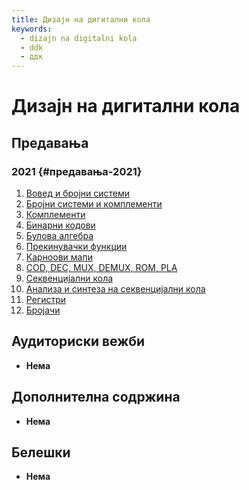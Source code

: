 ```yaml
---
title: Дизајн на дигитални кола
keywords:
  - dizajn na digitalni kola
  - ddk
  - ддк
---
```


# Дизајн на дигитални кола

## Предавања

### 2021 {#предавања-2021}

1. [Вовед и бројни системи](https://bbb-lb.finki.ukim.mk/playback/presentation/2.3/94cd39a31206a3522f5e1fe158190455fb5716e7-1633517117178?meetingId=94cd39a31206a3522f5e1fe158190455fb5716e7-1633517117178)
2. [Бројни системи и комплементи](https://bbb-lb.finki.ukim.mk/playback/presentation/2.3/d69a465ff3764df4ea827d25a7e7a10616c5094f-1634028327367?meetingId=d69a465ff3764df4ea827d25a7e7a10616c5094f-1634028327367)
3. [Комплементи](https://bbb-lb.finki.ukim.mk/playback/presentation/2.3/2b6b9963d3e23c3d62e9da9c031bd28e41083aee-1634633180702?meetingId=2b6b9963d3e23c3d62e9da9c031bd28e41083aee-1634633180702)
4. [Бинарни кодови](https://bbb-lb.finki.ukim.mk/playback/presentation/2.3/906007c705aeb11dc5b4cea28d7bb17206115500-1635237908434?meetingId=906007c705aeb11dc5b4cea28d7bb17206115500-1635237908434)
5. [Булова алгебра](https://bbb-lb.finki.ukim.mk/playback/presentation/2.3/348cbd204c2b80b7307cbbc55410f2868613cdce-1635846308904?meetingId=348cbd204c2b80b7307cbbc55410f2868613cdce-1635846308904)
6. [Прекинувачки функции](https://bbb-lb.finki.ukim.mk/playback/presentation/2.3/13a03172067126085a1df590073632cbea3e29c1-1636451180461?meetingId=13a03172067126085a1df590073632cbea3e29c1-1636451180461)
7. [Карноови мапи](https://bbb-lb.finki.ukim.mk/playback/presentation/2.3/923258076a50eee62476c934713c77c06de6e70d-1637055946731?meetingId=923258076a50eee62476c934713c77c06de6e70d-1637055946731)
8. [COD, DEC, MUX, DEMUX, ROM, PLA](https://bbb-lb.finki.ukim.mk/playback/presentation/2.3/10039e3fef880b3abf2cad5772747bd70a6c5318-1638265655037?meetingId=10039e3fef880b3abf2cad5772747bd70a6c5318-1638265655037)
9. [Секвенцијални кола](https://bbb-lb.finki.ukim.mk/playback/presentation/2.3/2627dce425382ac1d0c68db6f50df9712f88b7e4-1638870304783?meetingId=2627dce425382ac1d0c68db6f50df9712f88b7e4-1638870304783)
10. [Анализа и синтеза на секвенцијални кола](https://bbb-lb.finki.ukim.mk/playback/presentation/2.3/8c554e245eeae8f3a61b24bef720669f14ed69e4-1639475179492)
11. [Регистри](https://bbb-lb.finki.ukim.mk/playback/presentation/2.3/38260ca88c21afb37e77a3e817a29d53d1b6d89d-1640079971530)
12. [Бројачи](https://bbb-lb.finki.ukim.mk/playback/presentation/2.3/8337de6fc09a02fb67ca43e22fb08058385b5283-1640684953251)

## Аудиториски вежби

- **Нема**

## Дополнителна содржина

- **Нема**

## Белешки

- **Нема**
